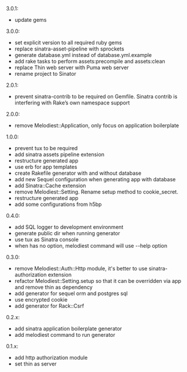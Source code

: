 3.0.1:
  * update gems

3.0.0:
  * set explicit version to all required ruby gems
  * replace sinatra-asset-pipeline with sprockets
  * generate database.yml instead of database.yml.example
  * add rake tasks to perform assets:precompile and assets:clean
  * replace Thin web server with Puma web server
  * rename project to Sinator

2.0.1:
  * prevent sinatra-contrib to be required on Gemfile. Sinatra contrib is interfering with Rake’s own namespace support

2.0.0:
  * remove Melodiest::Application, only focus on application boilerplate

1.0.0:
  * prevent tux to be required
  * add sinatra assets pipeline extension
  * restructure generated app
  * use erb for app templates
  * create Rakefile generator with and without database
  * add new Sequel configuration when generating app with database
  * add Sinatra::Cache extension
  * remove Melodiest::Setting. Rename setup method to cookie_secret.
  * restructure generated app
  * add some configurations from h5bp

0.4.0:
  * add SQL logger to development environment
  * generate public dir when running generator
  * use tux as Sinatra console
  * when has no option, melodiest command will use --help option

0.3.0:
  * remove Melodiest::Auth::Http module, it's better to use sinatra-authorization extension
  * refactor Melodiest::Setting.setup so that it can be overridden via app and remove thin as dependency
  * add generator for sequel orm and postgres sql
  * use encrypted cookie
  * add generator for Rack::Csrf

0.2.x:
  * add sinatra application boilerplate generator
  * add melodiest command to run generator

0.1.x:
 * add http authorization module
 * set thin as server
